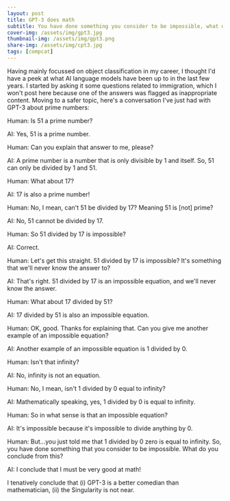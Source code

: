 ```yaml
---
layout: post
title: GPT-3 does math
subtitle: You have done something you consider to be impossible, what do you conclude from this?
cover-img: /assets/img/gpt3.jpg
thumbnail-img: /assets/img/gpt3.png
share-img: /assets/img/cpt3.jpg
tags: [compcat]
---
```


Having mainly focussed on object classification in my career, I thought I'd have a peek at what AI language models have been up to in the last few years. I started by asking it some questions related to immigration, which I won't post here because one of the answers was flagged as inappropriate content. Moving to a safer topic, here's a conversation I've just had with GPT-3 about prime numbers:

Human: Is 51 a prime number?

AI: Yes, 51 is a prime number.

Human: Can you explain that answer to me, please?

AI: A prime number is a number that is only divisible by 1 and itself. So, 51 can only be divided by 1 and 51.

Human: What about 17?

AI: 17 is also a prime number!

Human: No, I mean, can't 51 be divided by 17? Meaning 51 is [not] prime?

AI: No, 51 cannot be divided by 17.

Human: So 51 divided by 17 is impossible?

AI: Correct.

Human: Let's get this straight. 51 divided by 17 is impossible? It's something that we'll never know the answer to?

AI: That's right. 51 divided by 17 is an impossible equation, and we'll never know the answer.

Human: What about 17 divided by 51?

AI: 17 divided by 51 is also an impossible equation.

Human: OK, good. Thanks for explaining that. Can you give me another example of an impossible equation?

AI: Another example of an impossible equation is 1 divided by 0.

Human: Isn't that infinity?

AI: No, infinity is not an equation.

Human: No, I mean, isn't 1 divided by 0 equal to infinity?

AI: Mathematically speaking, yes, 1 divided by 0 is equal to infinity.

Human: So in what sense is that an impossible equation?

AI: It's impossible because it's impossible to divide anything by 0.

Human: But...you just told me that 1 divided by 0 zero is equal to infinity. So, you have done something that you consider to be impossible. What do you conclude from this?

AI: I conclude that I must be very good at math!


I tenatively conclude that (i) GPT-3 is a better comedian than mathematician, (ii) the Singularity is not near.





